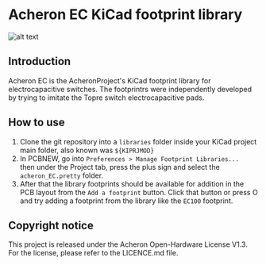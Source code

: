 # Acheron EC KiCad footprint library

![alt text](https://raw.githubusercontent.com/Gondolindrim/acheronLibrary/master/graphics/acheronReadme.png "Acheron Logo")

## Introduction

Acheron EC is the AcheronProject's KiCad footprint library for electrocapacitive switches. The footprintrs were independently developed by trying to imitate the Topre switch electrocapacitive pads.

## How to use

1. Clone the git repository into a ``libraries`` folder inside your KiCad project main folder, also known was ``${KIPRJMOD}``
2. In PCBNEW, go into ``Preferences > Manage Footprint Libraries... `` then under the Project tab, press the plus sign and select the ``acheron_EC.pretty`` folder.
3. After that the library footprints should be available for addition in the PCB layout from the ``Add a footprint`` button. Click that button or press O and try adding a footprint from the library like the ``EC100`` footprint.

## Copyright notice

This project is released under the Acheron Open-Hardware License V1.3. For the license, please refer to the LICENCE.md file.
